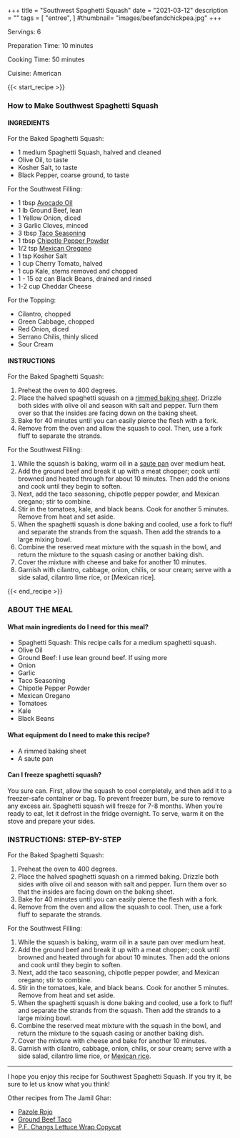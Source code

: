 +++
title = "Southwest Spaghetti Squash"
date = "2021-03-12"
description = ""
tags = [
    "entree",
]
#thumbnail= "images/beefandchickpea.jpg"
+++

Servings: 6 <!--more-->

Preparation Time: 10 minutes 

Cooking Time: 50 minutes 

Cuisine: American 

{{< start_recipe >}}

### How to Make Southwest Spaghetti Squash 

#### INGREDIENTS 

For the Baked Spaghetti Squash: 

* 1 medium Spaghetti Squash, halved and cleaned 
* Olive Oil, to taste 
* Kosher Salt, to taste 
* Black Pepper, coarse ground, to taste 

For the Southwest Filling: 

* 1 tbsp [Avocado Oil](https://amzn.to/3qMzfTR)
* 1 lb Ground Beef, lean
* 1 Yellow Onion, diced 
* 3 Garlic Cloves, minced 
* 3 tbsp [Taco Seasoning](https://amzn.to/3coNB4f)
* 1 tbsp [Chipotle Pepper Powder](https://amzn.to/3HCpSfA)
* 1/2 tsp [Mexican Oregano](https://amzn.to/3oLQKkG) 
* 1 tsp Kosher Salt 
* 1 cup Cherry Tomato, halved 
* 1 cup Kale, stems removed and chopped 
* 1 - 15 oz can Black Beans, drained and rinsed 
* 1-2 cup Cheddar Cheese 

For the Topping: 

* Cilantro, chopped 
* Green Cabbage, chopped 
* Red Onion, diced 
* Serrano Chilis, thinly sliced 
* Sour Cream 
  
#### INSTRUCTIONS

For the Baked Spaghetti Squash: 

1. Preheat the oven to 400 degrees. 
2. Place the halved spaghetti squash on a [rimmed baking sheet](https://amzn.to/3oXRaVd). Drizzle both sides with olive oil and season with salt and pepper. Turn them over so that the insides are facing down on the baking sheet. 
3. Bake for 40 minutes until you can easily pierce the flesh with a fork.  
4. Remove from the oven and allow the squash to cool. Then, use a fork fluff to separate the strands.

For the Southwest Filling: 

1. While the squash is baking, warm oil in a [saute pan](https://amzn.to/3wWoZtf) over medium heat. 
2. Add the ground beef and break it up with a meat chopper; cook until browned and heated through for about 10 minutes. Then add the onions and cook until they begin to soften. 
3. Next, add the taco seasoning, chipotle pepper powder, and Mexican oregano; stir to combine. 
4. Stir in the tomatoes, kale, and black beans. Cook for another 5 minutes. Remove from heat and set aside. 
5. When the spaghetti squash is done baking and cooled, use a fork to fluff and separate the strands from the squash. Then add the strands to a large mixing bowl. 
6. Combine the reserved meat mixture with the squash in the bowl, and return the mixture to the squash casing or another baking dish. 
7. Cover the mixture with cheese and bake for another 10 minutes. 
8. Garnish with cilantro, cabbage, onion, chilis, or sour cream; serve with a side salad, cilantro lime rice, or [Mexican rice]. 

{{< end_recipe >}}

### ABOUT THE MEAL

#### What main ingredients do I need for this meal?

* Spaghetti Squash: This recipe calls for a medium spaghetti squash.  
* Olive Oil 
* Ground Beef: I use lean ground beef. If using more 
* Onion 
* Garlic 
* Taco Seasoning 
* Chipotle Pepper Powder 
* Mexican Oregano 
* Tomatoes
* Kale 
* Black Beans 

#### What equipment do I need to make this recipe?

* A rimmed baking sheet 
* A saute pan 

#### Can I freeze spaghetti squash?

You sure can. First, allow the squash to cool completely, and then add it to a freezer-safe container or bag. To prevent freezer burn, be sure to remove any excess air. Spaghetti squash will freeze for 7-8 months. When you’re ready to eat, let it defrost in the fridge overnight. To serve, warm it on the stove and prepare your sides.

### INSTRUCTIONS: STEP-BY-STEP 

For the Baked Spaghetti Squash: 

1. Preheat the oven to 400 degrees. 
2. Place the halved spaghetti squash on a rimmed baking. Drizzle both sides with olive oil and season with salt and pepper. Turn them over so that the insides are facing down on the baking sheet. 
3. Bake for 40 minutes until you can easily pierce the flesh with a fork.  
4. Remove from the oven and allow the squash to cool. Then, use a fork fluff to separate the strands.

For the Southwest Filling: 

1. While the squash is baking, warm oil in a saute pan over medium heat. 
2. Add the ground beef and break it up with a meat chopper; cook until browned and heated through for about 10 minutes. Then add the onions and cook until they begin to soften. 
3. Next, add the taco seasoning, chipotle pepper powder, and Mexican oregano; stir to combine. 
4. Stir in the tomatoes, kale, and black beans. Cook for another 5 minutes. Remove from heat and set aside. 
5. When the spaghetti squash is done baking and cooled, use a fork to fluff and separate the strands from the squash. Then add the strands to a large mixing bowl. 
6. Combine the reserved meat mixture with the squash in the bowl, and return the mixture to the squash casing or another baking dish. 
7. Cover the mixture with cheese and bake for another 10 minutes. 
8. Garnish with cilantro, cabbage, onion, chilis, or sour cream; serve with a side salad, cilantro lime rice, or [Mexican rice](https://www.jamilghar.com/recipe/mexican_rice/). 
----

I hope you enjoy this recipe for Southwest Spaghetti Squash. If you try it, be sure to let us know what you think!

Other recipes from The Jamil Ghar:
* [Pazole Rojo](https://www.jamilghar.com/recipe/pozole/) 
* [Ground Beef Taco](https://www.jamilghar.com/recipe/ground_beef_taco/)
* [P.F. Changs Lettuce Wrap Copycat](https://www.jamilghar.com/recipe/lettuce_wrap/)
